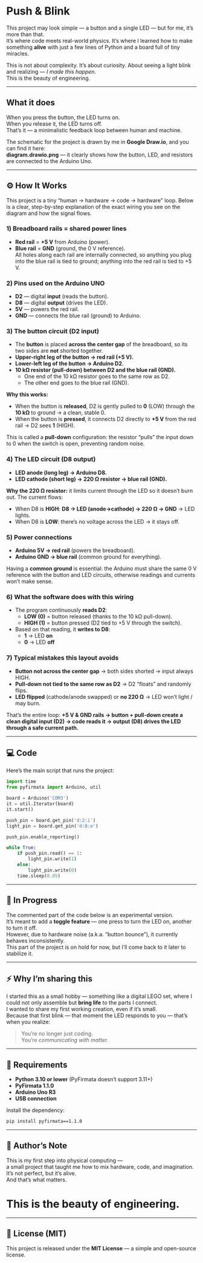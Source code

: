 # Push & Blink

This project may look simple — a button and a single LED — but for me, it’s more than that.  
It’s where code meets real-world physics. It’s where I learned how to make something **alive** with just a few lines of Python and a board full of tiny miracles.  

This is not about complexity. It’s about curiosity. About seeing a light blink and realizing — *I made this happen.*  
This is the beauty of engineering.

---

## What it does

When you press the button, the LED turns on.  
When you release it, the LED turns off.  
That’s it — a minimalistic feedback loop between human and machine.

The schematic for the project is drawn by me in **Google Draw.io**, and you can find it here:  
**diagram.drawio.png** — it clearly shows how the button, LED, and resistors are connected to the Arduino Uno.

---

## ⚙️ How It Works

This project is a tiny “human → hardware → code → hardware” loop. Below is a clear, step-by-step explanation of the exact wiring you see on the diagram and how the signal flows.

### 1) Breadboard rails = shared power lines
- **Red rail** = **+5 V** from Arduino (power).
- **Blue rail** = **GND** (ground, the 0 V reference).  
All holes along each rail are internally connected, so anything you plug into the blue rail is tied to ground; anything into the red rail is tied to +5 V.

### 2) Pins used on the Arduino UNO
- **D2** — digital **input** (reads the button).
- **D8** — digital **output** (drives the LED).
- **5V** — powers the red rail.
- **GND** — connects the blue rail (ground) to Arduino.

### 3) The button circuit (D2 input)
- The **button** is placed **across the center gap** of the breadboard, so its two sides are **not** shorted together.
- **Upper-right leg of the button → red rail (+5 V).**
- **Lower-left leg of the button → Arduino D2.**
- **10 kΩ resistor (pull-down) between D2 and the blue rail (GND).**
  - One end of the 10 kΩ resistor goes to the same row as D2.
  - The other end goes to the blue rail (GND).

**Why this works:**  
- When the button is **released**, D2 is gently pulled to **0** (LOW) through the **10 kΩ** to ground → a clean, stable 0.  
- When the button is **pressed**, it connects D2 directly to **+5 V** from the red rail → D2 sees **1** (HIGH).

This is called a **pull-down** configuration: the resistor “pulls” the input down to 0 when the switch is open, preventing random noise.

### 4) The LED circuit (D8 output)
- **LED anode (long leg) → Arduino D8.**
- **LED cathode (short leg) → 220 Ω resistor → blue rail (GND).**

**Why the 220 Ω resistor:** it limits current through the LED so it doesn’t burn out. The current flows:
- When D8 is **HIGH**: **D8 → LED (anode→cathode) → 220 Ω → GND** → LED lights.
- When D8 is **LOW**: there’s no voltage across the LED → it stays off.

### 5) Power connections
- **Arduino 5V → red rail** (powers the breadboard).
- **Arduino GND → blue rail** (common ground for everything).

Having a **common ground** is essential: the Arduino must share the same 0 V reference with the button and LED circuits, otherwise readings and currents won’t make sense.

### 6) What the software does with this wiring
- The program continuously **reads D2**:  
  - **LOW (0)** = button released (thanks to the 10 kΩ pull-down).  
  - **HIGH (1)** = button pressed (D2 tied to +5 V through the switch).
- Based on that reading, it **writes to D8**:  
  - **1** → LED **on**  
  - **0** → LED **off**

### 7) Typical mistakes this layout avoids
- **Button not across the center gap** → both sides shorted → input always HIGH.  
- **Pull-down not tied to the same row as D2** → D2 “floats” and randomly flips.  
- **LED flipped** (cathode/anode swapped) or **no 220 Ω** → LED won’t light / may burn.

That’s the entire loop: **+5 V & GND rails → button + pull-down create a clean digital input (D2) → code reads it → output (D8) drives the LED through a safe current path.**


---

## 💻 Code

Here’s the main script that runs the project:

```python
import time
from pyfirmata import Arduino, util

board = Arduino('COM3')
it = util.Iterator(board)
it.start()

push_pin = board.get_pin('d:2:i')   
light_pin = board.get_pin('d:8:o')

push_pin.enable_reporting()

while True:
    if push_pin.read() == 1:
        light_pin.write(1)
    else:
        light_pin.write(0)
    time.sleep(0.05)
```

---

## 🧠 In Progress

The commented part of the code below is an experimental version.  
It’s meant to add a **toggle feature** — one press to turn the LED on, another to turn it off.  
However, due to hardware noise (a.k.a. “button bounce”), it currently behaves inconsistently.  
This part of the project is on hold for now, but I’ll come back to it later to stabilize it.

---

## ⚡ Why I’m sharing this

I started this as a small hobby — something like a digital LEGO set, where I could not only assemble but **bring life** to the parts I connect.  
I wanted to share my first working creation, even if it’s small.  
Because that first blink — that moment the LED responds to you — that’s when you realize:

> You’re no longer just coding.  
> You’re *communicating with matter.*

---

## 🔩 Requirements

- **Python 3.10 or lower** (PyFirmata doesn’t support 3.11+)  
- **PyFirmata 1.1.0**  
- **Arduino Uno R3**  
- **USB connection**

Install the dependency:
```bash
pip install pyfirmata==1.1.0
```

---

## 🚀 Author’s Note

This is my first step into physical computing —  
a small project that taught me how to mix hardware, code, and imagination.  
It’s not perfect, but it’s alive.  
And that’s what matters.

# **This is the beauty of engineering.**


---

## 🧾 License (MIT)

This project is released under the **MIT License** — a simple and open-source license.  
